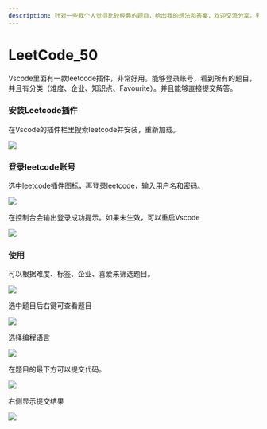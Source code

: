 ```yaml
---
description: 针对一些我个人觉得比较经典的题目，给出我的想法和答案，欢迎交流分享。另外英文版的leetcode每一题的discussi区都会有非常优秀的解答。
---
```


# LeetCode\_50

Vscode里面有一款leetcode插件，非常好用。能够登录账号，看到所有的题目，并且有分类（难度、企业、知识点、Favourite）。并且能够直接提交解答。

### 安装Leetcode插件

在Vscode的插件栏里搜索leetcode并安装，重新加载。

![](https://www.hlmmd.me/wp-content/uploads/2019/02/image.png)

### 登录leetcode账号

选中leetcode插件图标，再登录leetcode，输入用户名和密码。

![](https://www.hlmmd.me/wp-content/uploads/2019/02/image-2.png)

在控制台会输出登录成功提示。如果未生效，可以重启Vscode

![](https://www.hlmmd.me/wp-content/uploads/2019/02/image-3.png)

### 使用

可以根据难度、标签、企业、喜爱来筛选题目。

![](https://www.hlmmd.me/wp-content/uploads/2019/02/image-4.png)

选中题目后右键可查看题目

![](https://www.hlmmd.me/wp-content/uploads/2019/02/image-5.png)

选择编程语言

![](https://www.hlmmd.me/wp-content/uploads/2019/02/image-6.png)

在题目的最下方可以提交代码。

![](https://www.hlmmd.me/wp-content/uploads/2019/02/image-7.png)

右侧显示提交结果

![](https://www.hlmmd.me/wp-content/uploads/2019/02/image-8.png)

